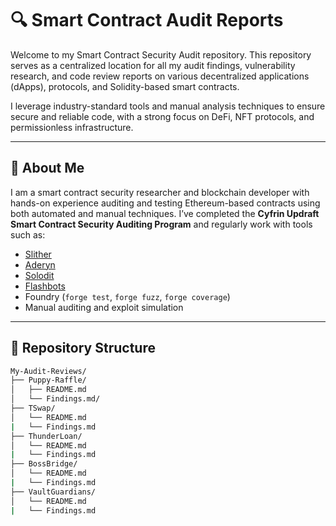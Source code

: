 # 🔍 Smart Contract Audit Reports

Welcome to my Smart Contract Security Audit repository. This repository serves as a centralized location for all my audit findings, vulnerability research, and code review reports on various decentralized applications (dApps), protocols, and Solidity-based smart contracts.

I leverage industry-standard tools and manual analysis techniques to ensure secure and reliable code, with a strong focus on DeFi, NFT protocols, and permissionless infrastructure.

---

## 🧠 About Me

I am a smart contract security researcher and blockchain developer with hands-on experience auditing and testing Ethereum-based contracts using both automated and manual techniques. I’ve completed the **Cyfrin Updraft Smart Contract Security Auditing Program** and regularly work with tools such as:

- [Slither](https://github.com/crytic/slither)
- [Aderyn](https://github.com/fergarrui/aderyn)
- [Solodit](https://www.solodit.xyz/)
- [Flashbots](https://docs.flashbots.net/)
- Foundry (`forge test`, `forge fuzz`, `forge coverage`)
- Manual auditing and exploit simulation

---

## 📁 Repository Structure

```bash
My-Audit-Reviews/
├── Puppy-Raffle/
│   ├── README.md              
│   └── Findings.md/          
├── TSwap/
│   └── README.md          
|   └── Findings.md
├── ThunderLoan/
│   └── README.md
|   └── Findings.md              
├── BossBridge/
│   └── README.md
|   └── Findings.md  
├── VaultGuardians/
│   └── README.md
|   └── Findings.md  
